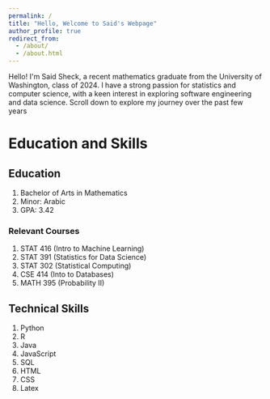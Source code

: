 ```yaml
---
permalink: /
title: "Hello, Welcome to Said's Webpage"
author_profile: true
redirect_from: 
  - /about/
  - /about.html
---
```


Hello! I'm Said Sheck, a recent mathematics graduate from the University of Washington, class of 2024. I have a strong passion for statistics and computer science, with a keen interest in exploring software engineering and data science. Scroll down to explore my journey over the past few years

# Education and Skills

## Education
1. Bachelor of Arts in Mathematics 
2. Minor: Arabic
3. GPA: 3.42

### Relevant Courses
1. STAT 416 (Intro to Machine Learning)
2. STAT 391 (Statistics for Data Science)
3. STAT 302 (Statistical Computing)
4. CSE 414 (Into to Databases)
5. MATH 395 (Probability II)

## Technical Skills
  1. Python
  2. R
  3. Java
  4. JavaScript
  5. SQL
  6. HTML
  7. CSS
  8. Latex

